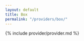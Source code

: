 ```yaml
---
layout: default
title: Box
permalink: "/providers/box/"
---
```


{% include provider/provider.md %}
